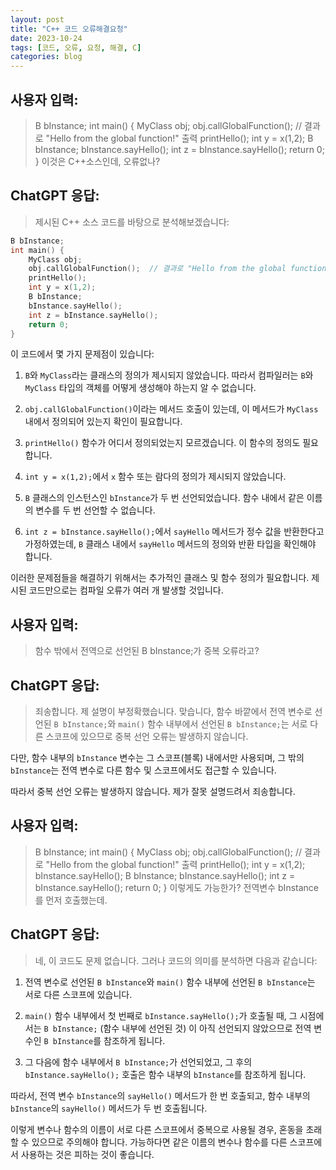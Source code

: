 ```yaml
---
layout: post
title: "C++ 코드 오류해결요청"
date: 2023-10-24
tags: [코드, 오류, 요청, 해결, C]
categories: blog
---
```


## 사용자 입력:
> B bInstance;
int main() {
    MyClass obj;
    obj.callGlobalFunction();  // 결과로 "Hello from the global function!" 출력
    printHello();
    int y = x(1,2);
    B bInstance;
    bInstance.sayHello();
    int z = bInstance.sayHello();
    return 0;
} 이것은 C++소스인데, 오류없나?

## ChatGPT 응답:
> 제시된 C++ 소스 코드를 바탕으로 분석해보겠습니다:

```cpp
B bInstance;
int main() {
    MyClass obj;
    obj.callGlobalFunction();  // 결과로 "Hello from the global function!" 출력
    printHello();
    int y = x(1,2);
    B bInstance;
    bInstance.sayHello();
    int z = bInstance.sayHello();
    return 0;
}
```

이 코드에서 몇 가지 문제점이 있습니다:

1. `B`와 `MyClass`라는 클래스의 정의가 제시되지 않았습니다. 따라서 컴파일러는 `B`와 `MyClass` 타입의 객체를 어떻게 생성해야 하는지 알 수 없습니다.

2. `obj.callGlobalFunction()`이라는 메서드 호출이 있는데, 이 메서드가 `MyClass` 내에서 정의되어 있는지 확인이 필요합니다.

3. `printHello()` 함수가 어디서 정의되었는지 모르겠습니다. 이 함수의 정의도 필요합니다.

4. `int y = x(1,2);`에서 `x` 함수 또는 람다의 정의가 제시되지 않았습니다.

5. `B` 클래스의 인스턴스인 `bInstance`가 두 번 선언되었습니다. 함수 내에서 같은 이름의 변수를 두 번 선언할 수 없습니다.

6. `int z = bInstance.sayHello();`에서 `sayHello` 메서드가 정수 값을 반환한다고 가정하였는데, `B` 클래스 내에서 `sayHello` 메서드의 정의와 반환 타입을 확인해야 합니다.

이러한 문제점들을 해결하기 위해서는 추가적인 클래스 및 함수 정의가 필요합니다. 제시된 코드만으로는 컴파일 오류가 여러 개 발생할 것입니다.

## 사용자 입력:
> 함수 밖에서 전역으로 선언된 B bInstance;가 중복 오류라고?

## ChatGPT 응답:
> 죄송합니다. 제 설명이 부정확했습니다. 맞습니다, 함수 바깥에서 전역 변수로 선언된 `B bInstance;`와 `main()` 함수 내부에서 선언된 `B bInstance;`는 서로 다른 스코프에 있으므로 중복 선언 오류는 발생하지 않습니다.

다만, 함수 내부의 `bInstance` 변수는 그 스코프(블록) 내에서만 사용되며, 그 밖의 `bInstance`는 전역 변수로 다른 함수 및 스코프에서도 접근할 수 있습니다.

따라서 중복 선언 오류는 발생하지 않습니다. 제가 잘못 설명드려서 죄송합니다.

## 사용자 입력:
> B bInstance;
int main() {
    MyClass obj;
    obj.callGlobalFunction();  // 결과로 "Hello from the global function!" 출력
    printHello();
    int y = x(1,2);
    bInstance.sayHello();
    B bInstance;
    bInstance.sayHello();
    int z = bInstance.sayHello();
    return 0;
} 이렇게도 가능한가? 전역변수 bInstance를 먼저 호출했는데.

## ChatGPT 응답:
> 네, 이 코드도 문제 없습니다. 그러나 코드의 의미를 분석하면 다음과 같습니다:

1. 전역 변수로 선언된 `B bInstance`와 `main()` 함수 내부에 선언된 `B bInstance`는 서로 다른 스코프에 있습니다. 

2. `main()` 함수 내부에서 첫 번째로 `bInstance.sayHello();`가 호출될 때, 그 시점에서는 `B bInstance;` (함수 내부에 선언된 것) 이 아직 선언되지 않았으므로 전역 변수인 `B bInstance`를 참조하게 됩니다.

3. 그 다음에 함수 내부에서 `B bInstance;`가 선언되었고, 그 후의 `bInstance.sayHello();` 호출은 함수 내부의 `bInstance`를 참조하게 됩니다.

따라서, 전역 변수 `bInstance`의 `sayHello()` 메서드가 한 번 호출되고, 함수 내부의 `bInstance`의 `sayHello()` 메서드가 두 번 호출됩니다.

이렇게 변수나 함수의 이름이 서로 다른 스코프에서 중복으로 사용될 경우, 혼동을 초래할 수 있으므로 주의해야 합니다. 가능하다면 같은 이름의 변수나 함수를 다른 스코프에서 사용하는 것은 피하는 것이 좋습니다.

